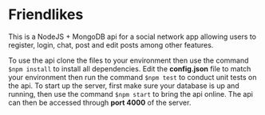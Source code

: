 # Friendlikes
This is a NodeJS + MongoDB api for a social network app allowing users to register, login, chat, post and edit posts among other features.
 
To use the api clone the files to your environment then use the command `$npm install` to install all dependencies. 
Edit the **config.json** file to match your environment then run the command `$npm test` to conduct unit tests on the api.
To start up the server, first make sure your database is up and running, then use the command `$npm start` to bring the api online. 
The api can then be accessed through **port 4000** of the server.
